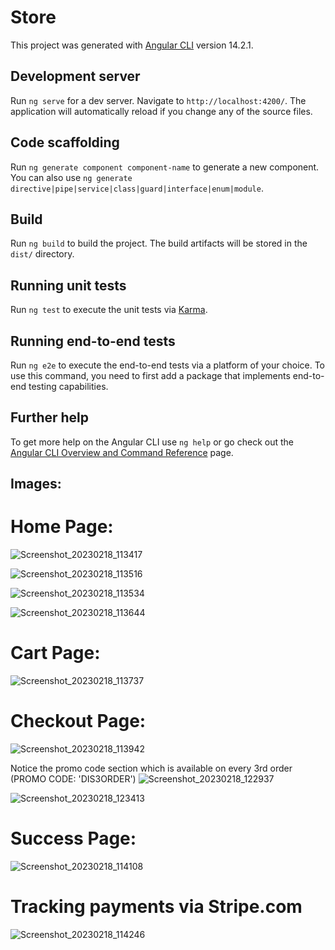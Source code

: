 # Store

This project was generated with [Angular CLI](https://github.com/angular/angular-cli) version 14.2.1.

## Development server

Run `ng serve` for a dev server. Navigate to `http://localhost:4200/`. The application will automatically reload if you change any of the source files.

## Code scaffolding

Run `ng generate component component-name` to generate a new component. You can also use `ng generate directive|pipe|service|class|guard|interface|enum|module`.

## Build

Run `ng build` to build the project. The build artifacts will be stored in the `dist/` directory.

## Running unit tests

Run `ng test` to execute the unit tests via [Karma](https://karma-runner.github.io).

## Running end-to-end tests

Run `ng e2e` to execute the end-to-end tests via a platform of your choice. To use this command, you need to first add a package that implements end-to-end testing capabilities.

## Further help

To get more help on the Angular CLI use `ng help` or go check out the [Angular CLI Overview and Command Reference](https://angular.io/cli) page.

## Images: 

# Home Page:

![Screenshot_20230218_113417](https://user-images.githubusercontent.com/65112018/219847824-ae8e419b-af65-4d65-8191-228023882fc7.png)

![Screenshot_20230218_113516](https://user-images.githubusercontent.com/65112018/219847830-1a6291a6-67ec-4324-a534-f2edff5d3725.png)

![Screenshot_20230218_113534](https://user-images.githubusercontent.com/65112018/219847835-c28b6dfe-e84c-4cc2-a286-7d5931b0551b.png)

![Screenshot_20230218_113644](https://user-images.githubusercontent.com/65112018/219847844-720df619-e763-4db1-8b92-22313c971a82.png)

# Cart Page:

![Screenshot_20230218_113737](https://user-images.githubusercontent.com/65112018/219847881-cc3b885e-58ec-42cd-8f07-adcb0f2a65d0.png)

# Checkout Page:

![Screenshot_20230218_113942](https://user-images.githubusercontent.com/65112018/219847923-b897eb3f-cd2c-4b2c-af08-13542329d787.png)

Notice the promo code section which is available on every 3rd order (PROMO CODE: 'DIS3ORDER')
![Screenshot_20230218_122937](https://user-images.githubusercontent.com/65112018/219847933-6d5243ea-9f8d-4817-9e79-6e7d39869821.png)

![Screenshot_20230218_123413](https://user-images.githubusercontent.com/65112018/219847980-23070d0f-88ac-4dfa-b6c5-46a7c953615d.png)

# Success Page:

![Screenshot_20230218_114108](https://user-images.githubusercontent.com/65112018/219848021-e87f645f-b408-4284-8d75-6d7af9faa6c3.png)
 
# Tracking payments via Stripe.com

![Screenshot_20230218_114246](https://user-images.githubusercontent.com/65112018/219848005-4372216b-1073-4c8a-9bf6-5adb23508044.png)


